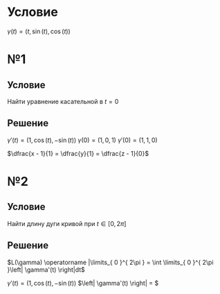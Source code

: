 # Условие
$\gamma (t) = \left( t, \sin(t), \cos(t) \right)$
# №1
## Условие
Найти уравнение касательной в $t = 0$
## Решение
$\gamma'(t) = \left( 1, \cos(t), -\sin(t) \right)$
$\gamma(0) = \left( 1, 0, 1 \right)$
$\gamma'(0) = \left( 1, 1, 0 \right)$

$\dfrac{x - 1}{1} = \dfrac{y}{1} = \dfrac{z - 1}{0}$

# №2
## Условие
Найти длину дуги кривой при $t \in \left[ 0, 2 \pi \right]$
## Решение
$L(\gamma) \operatorname |\limits_{ 0 }^{ 2\pi } = \int \limits_{ 0 }^{ 2\pi }\left| \gamma'(t) \right|dt$ 

$\gamma'(t) = \left( 1, \cos(t), -\sin(t) \right)$
$\left| \gamma'(t) \right| = $